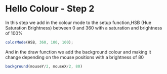 # Hello Colour - Step 2

In this step we add in the colour mode to the setup function,HSB (Hue Saturation Brightness) between 0 and 360 with a saturation and brightness of 100%

```js
colorMode(HSB, 360, 100, 100);
```
And in the draw function we add the background colour and making it change depending on the mouse positions with a brightness of 80


```js
background(mouseY/2, mouseX/2, 80)
```